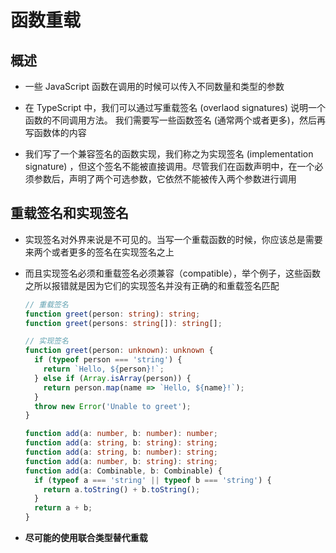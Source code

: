 # 函数重载

## 概述

  - 一些 JavaScript 函数在调用的时候可以传入不同数量和类型的参数

  - 在 TypeScript 中，我们可以通过写重载签名 (overlaod signatures) 说明一个函数的不同调用方法。 我们需要写一些函数签名 (通常两个或者更多)，然后再写函数体的内容

  - 我们写了一个兼容签名的函数实现，我们称之为实现签名 (implementation signature) ，但这个签名不能被直接调用。尽管我们在函数声明中，在一个必须参数后，声明了两个可选参数，它依然不能被传入两个参数进行调用

## 重载签名和实现签名

  - 实现签名对外界来说是不可见的。当写一个重载函数的时候，你应该总是需要来两个或者更多的签名在实现签名之上

  - 而且实现签名必须和重载签名必须兼容（compatible），举个例子，这些函数之所以报错就是因为它们的实现签名并没有正确的和重载签名匹配

    ```ts
    // 重载签名
    function greet(person: string): string;
    function greet(persons: string[]): string[];

    // 实现签名
    function greet(person: unknown): unknown {
      if (typeof person === 'string') {
        return `Hello, ${person}!`;
      } else if (Array.isArray(person)) {
        return person.map(name => `Hello, ${name}!`);
      }
      throw new Error('Unable to greet');
    }

    ```

    ```ts
    function add(a: number, b: number): number;
    function add(a: string, b: string): string;
    function add(a: string, b: number): string;
    function add(a: number, b: string): string;
    function add(a: Combinable, b: Combinable) {
      if (typeof a === 'string' || typeof b === 'string') {
        return a.toString() + b.toString();
      }
      return a + b;
    }
    ```

  - **尽可能的使用联合类型替代重载**
